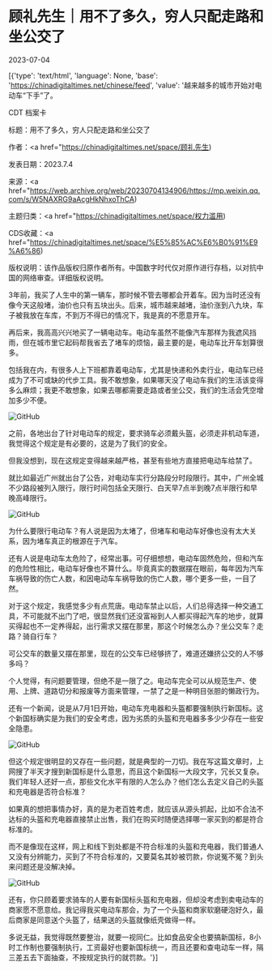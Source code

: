 # 顾礼先生｜用不了多久，穷人只配走路和坐公交了

2023-07-04

[{'type': 'text/html', 'language': None, 'base': 'https://chinadigitaltimes.net/chinese/feed', 'value': '越来越多的城市开始对电动车“下手”了。



CDT 档案卡

标题：用不了多久，穷人只配走路和坐公交了

作者：<a href="https://chinadigitaltimes.net/space/顾礼先生)

发表日期：2023.7.4

来源：<a href="https://web.archive.org/web/20230704134906/https://mp.weixin.qq.com/s/W5NAXRG9aAcgHkNhxoThCA)

主题归类：<a href="https://chinadigitaltimes.net/space/权力滥用)

CDS收藏：<a href="https://chinadigitaltimes.net/space/%E5%85%AC%E6%B0%91%E9%A6%86)

版权说明：该作品版权归原作者所有。中国数字时代仅对原作进行存档，以对抗中国的网络审查。详细版权说明。





3年前，我买了人生中的第一辆车，那时候不管去哪都会开着车。因为当时还没有像今天这般堵，油价也只有五块出头。后来，城市越来越堵，油价涨到八九块，车子被我放在车库，不到万不得已的情况下，我是真的不愿意开车。

再后来，我高高兴兴地买了一辆电动车。电动车虽然不能像汽车那样为我遮风挡雨，但在城市里它起码帮我省去了堵车的烦恼，最主要的是，电动车比开车划算很多。

包括我在内，有很多人上下班都靠着电动车，尤其是快递和外卖行业，电动车已经成为了不可或缺的代步工具。我不敢想象，如果哪天没了电动车我们的生活该变得多么麻烦；我更不敢想象，如果去哪都需要走路或者坐公交，我们的生活会凭空增加多少不便。

![GitHub](https://chinadigitaltimes.net/chinese/files/2023/07/post-697887-64a42104363b6.png)

之前，各地出台了针对电动车的规定，要求骑车必须戴头盔，必须走非机动车道，我觉得这个规定是有必要的，这是为了我们的安全。

但我没想到，现在这规定变得越来越严格，甚至有些地方直接把电动车给禁了。

就比如最近广州就出台了公告，对电动车实行分路段分时段限行。其中，广州全城不少路段被列入限行，限行时间包括全天限行、白天早7点半到晚7点半限行和早晚高峰限行。

![GitHub](https://chinadigitaltimes.net/chinese/files/2023/07/post-697887-64a42107674d1.png)

为什么要限行电动车？有人说是因为太堵了，但堵车和电动车好像也没有太大关系，因为堵车真正的根源在于汽车。

还有人说是电动车太危险了，经常出事。可仔细想想，电动车固然危险，但和汽车的危险性相比，电动车好像也不算什么。毕竟真实的数据摆在眼前，每年因为汽车车祸导致的伤亡人数，和因电动车车祸导致的伤亡人数，哪个更多一些，一目了然。

对于这个规定，我感觉多少有点荒唐。电动车禁止以后，人们总得选择一种交通工具，不可能就不出门了吧，很显然我们还没富裕到人人都买得起汽车的地步，就算买得起也不一定养得起，出行需求又摆在那里，那这个时候怎么办？坐公交车？走路？骑自行车？

可公交车的数量又摆在那里，现在的公交车已经够挤了，难道还嫌挤公交的人不够多吗？

个人觉得，有问题要管理，但绝不是一限了之。电动车完全可以从规范生产、使用、上牌、道路切分和报废等方面来管理，一禁了之是一种明目张胆的懒政行为。

还有一个新闻，说是从7月1日开始，电动车充电器和头盔都要强制执行新国标。这个新国标确实是为我们的安全考虑，因为劣质的头盔和充电器多多少少存在一些安全隐患。

![GitHub](https://chinadigitaltimes.net/chinese/files/2023/07/post-697887-64a4210a776c9.png)

但这个规定很明显的又存在一些问题，就是典型的一刀切。我在写这篇文章时，上网搜了半天才搜到新国标是什么意思，而且这个新国标一大段文字，冗长又复杂。我们年轻人还好一点，那些文化水平有限的人怎么办？他们怎么去定义自己的头盔和充电器是否符合标准？

如果真的想把事情办好，真的是为老百姓考虑，就应该从源头抓起，比如不合法不达标的头盔和充电器直接禁止出售，我们在购买时随便选择哪一家买到的都是符合标准的。

而不是像现在这样，网上和线下到处都是不符合标准的头盔和充电器，我们普通人又没有分辨能力，买到了不符合标准的，又要莫名其妙被罚款，你说冤不冤？到头来问题还是没解决掉。

![GitHub](https://chinadigitaltimes.net/chinese/files/2023/07/post-697887-64a4210c97f6b.)

还有，你只顾着要求骑车的人要有新国标头盔和充电器，但却没考虑到卖电动车的商家愿不愿意给。我记得我买电动车那会，为了一个头盔和商家软磨硬泡好久，最后商家是同意送个头盔了，结果送的头盔就像纸壳做得一样。

多说无益，我觉得既然要整治，就要一视同仁。比如食品安全也要搞新国标，8小时工作制也要强制执行，工资最好也要新国标统一，而且还要和查电动车一样，隔三差五去下面抽查，不按规定执行的就罚款。'}]